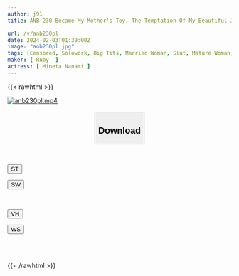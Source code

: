 ```yaml
---
author: j91
title: ANB-230 Became My Mother's Toy. The Temptation Of My Beautiful J-cup Mother-in-law! Nanami Mineta

url: /v/anb230pl
date: 2024-02-03T01:30:00Z
image: "anb230pl.jpg"
tags: [Censored, Solowork, Big Tits, Married Woman, Slut, Mature Woman, Mother	]
maker: [ Ruby  ]
actress: [ Mineta Nanami ]
---
```



{{< rawhtml >}}

<div class="video" data-videoid="g924ZD6MDGhqQJm">
    <a href="javascript:;">
        <img src="/v/anb230pl/anb230pl.jpg" width="WIDTH" height="HEIGHT" alt="anb230pl.mp4" loading="lazy">
    </a>
</div>

<script type="text/javascript" src="https://j91.asia/asset/on-demand-st.js"></script>

<br>
  <link rel="stylesheet" href="https://j91.asia/asset/bs5.css">
  
  <center>
  <button class="btn btn-primary" type="button" data-bs-toggle="collapse" data-bs-target=".multi-collapse" aria-expanded="false" aria-controls="multiCollapseExample1 multiCollapseExample2"><h2>Download</h2></button></center>
</p>
<div class="row">
  <div class="col">
    <div class="collapse multi-collapse" id="multiCollapseExample1">
      <div class="card card-body">
	      	      <br>
<div class="buttons">  
<p><a href="https://streamtape.to/v/g924ZD6MDGhqQJm" target="_blank"><button class="btn-hover color-3"><i class="fa fa-download"></i> ST</button></a></p>
<p><a href="https://flaswish.com/vrfiz9e1ht2z" target="_blank"><button class="btn-hover color-2"><i class="fa fa-download"></i> SW</button></a></p></div>
    </div>
  </div>
</div>
  <div class="col">
    <div class="collapse multi-collapse" id="multiCollapseExample2">
      <div class="card card-body">
	      <br>
<div class="buttons">
<p><a href="javascript:;" target="_blank"><button class="btn-hover color-9"><i class="fa fa-download"></i> VH</button></a></p>
<p><a href="javascript:;" target="_blank"><button class="btn-hover color-8"><i class="fa fa-download"></i> WS</button></a></p></div>
<br><br>
      </div>
    </div>
  </div>
</div>

{{< /rawhtml >}}